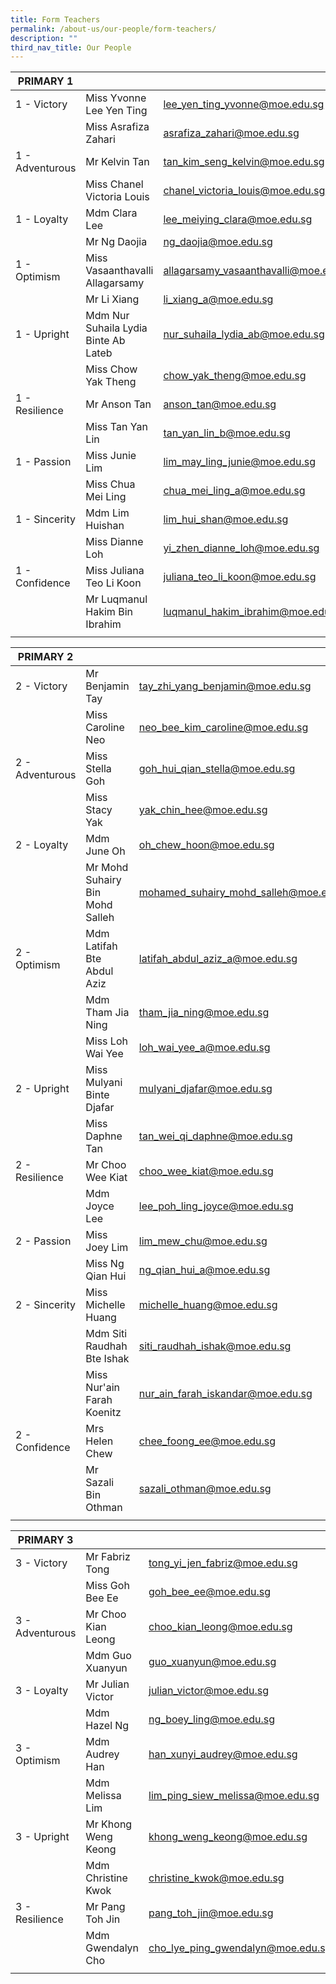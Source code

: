 ```yaml
---
title: Form Teachers
permalink: /about-us/our-people/form-teachers/
description: ""
third_nav_title: Our People
---
```

| PRIMARY 1 |  |  |
|---|---|---|
| 1 - Victory | Miss Yvonne Lee Yen Ting | lee_yen_ting_yvonne@moe.edu.sg |
|  | Miss Asrafiza Zahari | asrafiza_zahari@moe.edu.sg |
| 1 - Adventurous | Mr Kelvin Tan | tan_kim_seng_kelvin@moe.edu.sg |
|  | Miss Chanel Victoria Louis | chanel_victoria_louis@moe.edu.sg |
| 1 - Loyalty | Mdm Clara Lee | lee_meiying_clara@moe.edu.sg |
|  | Mr Ng Daojia | ng_daojia@moe.edu.sg |
| 1 - Optimism | Miss Vasaanthavalli Allagarsamy | allagarsamy_vasaanthavalli@moe.edu.sg |
|  | Mr Li Xiang | li_xiang_a@moe.edu.sg |
| 1 - Upright | Mdm Nur Suhaila Lydia Binte     Ab Lateb | nur_suhaila_lydia_ab@moe.edu.sg |
|  | Miss Chow Yak Theng | chow_yak_theng@moe.edu.sg |
| 1 - Resilience | Mr Anson Tan | anson_tan@moe.edu.sg |
|  | Miss Tan Yan Lin | tan_yan_lin_b@moe.edu.sg |
| 1 - Passion | Miss Junie Lim | lim_may_ling_junie@moe.edu.sg |
|  | Miss Chua Mei Ling | chua_mei_ling_a@moe.edu.sg |
| 1 - Sincerity | Mdm Lim Huishan | lim_hui_shan@moe.edu.sg |
|  | Miss Dianne Loh | yi_zhen_dianne_loh@moe.edu.sg |
| 1 - Confidence | Miss Juliana Teo Li Koon | juliana_teo_li_koon@moe.edu.sg |
|  | Mr Luqmanul Hakim Bin Ibrahim | luqmanul_hakim_ibrahim@moe.edu.sg |
| | | 

| PRIMARY 2 |  |  |
|---|---|---|
| 2 - Victory | Mr Benjamin Tay | tay_zhi_yang_benjamin@moe.edu.sg |
|  | Miss Caroline Neo | neo_bee_kim_caroline@moe.edu.sg |
| 2 - Adventurous | Miss Stella Goh | goh_hui_qian_stella@moe.edu.sg |
|  | Miss Stacy Yak | yak_chin_hee@moe.edu.sg |
| 2 - Loyalty | Mdm June Oh | oh_chew_hoon@moe.edu.sg |
|  | Mr Mohd Suhairy Bin Mohd Salleh | mohamed_suhairy_mohd_salleh@moe.edu.sg |
| 2 - Optimism | Mdm Latifah Bte Abdul Aziz | latifah_abdul_aziz_a@moe.edu.sg |
|  | Mdm Tham Jia Ning | tham_jia_ning@moe.edu.sg |
|  | Miss Loh Wai Yee | loh_wai_yee_a@moe.edu.sg |
| 2 - Upright | Miss Mulyani Binte Djafar | mulyani_djafar@moe.edu.sg |
|  | Miss Daphne Tan | tan_wei_qi_daphne@moe.edu.sg |
| 2 - Resilience | Mr Choo Wee Kiat                       | choo_wee_kiat@moe.edu.sg |
|  | Mdm Joyce Lee | lee_poh_ling_joyce@moe.edu.sg |
| 2 - Passion | Miss Joey Lim | lim_mew_chu@moe.edu.sg |
|  | Miss Ng Qian Hui | ng_qian_hui_a@moe.edu.sg |
| 2 - Sincerity | Miss Michelle Huang       | michelle_huang@moe.edu.sg |
|  | Mdm Siti Raudhah Bte Ishak | siti_raudhah_ishak@moe.edu.sg |
|  | Miss Nur'ain Farah Koenitz | nur_ain_farah_iskandar@moe.edu.sg |
| 2 - Confidence | Mrs Helen Chew | chee_foong_ee@moe.edu.sg |
|  | Mr Sazali Bin Othman | sazali_othman@moe.edu.sg |
| | | 

| PRIMARY 3 |  |  |
|---|---|---|
| 3 - Victory | Mr Fabriz Tong | tong_yi_jen_fabriz@moe.edu.sg |
|  | Miss Goh Bee Ee | goh_bee_ee@moe.edu.sg |
| 3 - Adventurous | Mr Choo Kian Leong | choo_kian_leong@moe.edu.sg |
|  | Mdm Guo Xuanyun | guo_xuanyun@moe.edu.sg |
| 3 - Loyalty | Mr Julian Victor | julian_victor@moe.edu.sg |
|  | Mdm Hazel Ng | ng_boey_ling@moe.edu.sg |
| 3 - Optimism | Mdm Audrey Han | han_xunyi_audrey@moe.edu.sg |
|  | Mdm Melissa Lim | lim_ping_siew_melissa@moe.edu.sg |
| 3 - Upright | Mr Khong Weng Keong | khong_weng_keong@moe.edu.sg |
|  | Mdm Christine Kwok | christine_kwok@moe.edu.sg |
| 3 - Resilience | Mr Pang Toh Jin | pang_toh_jin@moe.edu.sg |
|  | Mdm Gwendalyn Cho | cho_lye_ping_gwendalyn@moe.edu.sg |
| | |
